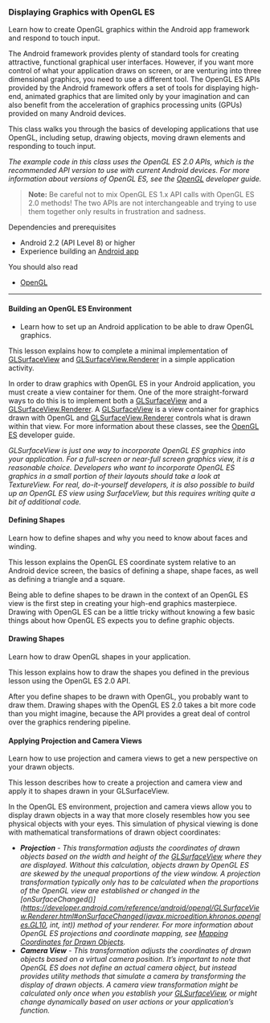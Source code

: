 ### Displaying Graphics with OpenGL ES
Learn how to create OpenGL graphics within the Android app framework and respond to touch input.

The Android framework provides plenty of standard tools for creating attractive, functional graphical user interfaces. However, if you want more control of what your application draws on screen, or are venturing into three dimensional graphics, you need to use a different tool. 
The OpenGL ES APIs provided by the Android framework offers a set of tools for displaying high-end, animated graphics that are limited only by your imagination and can also benefit from the acceleration of graphics processing units (GPUs) provided on many Android devices.

This class walks you through the basics of developing applications that use OpenGL, including setup, drawing objects, moving drawn elements and responding to touch input.

_The example code in this class uses the OpenGL ES 2.0 APIs, which is the recommended API version to use with current Android devices. 
For more information about versions of OpenGL ES, see the [OpenGL](https://developer.android.com/guide/topics/graphics/opengl.html) developer guide._

> **Note:** Be careful not to mix OpenGL ES 1.x API calls with OpenGL ES 2.0 methods! 
The two APIs are not interchangeable and trying to use them together only results in frustration and sadness.

Dependencies and prerequisites
- Android 2.2 (API Level 8) or higher
- Experience building an [Android app](https://developer.android.com/training/basics/firstapp/index.html)

You should also read
- [OpenGL](https://developer.android.com/guide/topics/graphics/opengl.html)

-----------------------------------------------------------

#### Building an OpenGL ES Environment
- Learn how to set up an Android application to be able to draw OpenGL graphics.

This lesson explains how to complete a minimal implementation of [GLSurfaceView](https://developer.android.com/reference/android/opengl/GLSurfaceView.html) and [GLSurfaceView.Renderer](https://developer.android.com/reference/android/opengl/GLSurfaceView.Renderer.html) in a simple application activity.

In order to draw graphics with OpenGL ES in your Android application, you must create a view container for them. 
One of the more straight-forward ways to do this is to implement both a [GLSurfaceView](https://developer.android.com/reference/android/opengl/GLSurfaceView.html) and a [GLSurfaceView.Renderer](https://developer.android.com/reference/android/opengl/GLSurfaceView.Renderer.html). 
A [GLSurfaceView](https://developer.android.com/reference/android/opengl/GLSurfaceView.html) is a view container for graphics drawn with OpenGL and [GLSurfaceView.Renderer](https://developer.android.com/reference/android/opengl/GLSurfaceView.Renderer.html) controls what is drawn within that view. 
For more information about these classes, see the [OpenGL ES](https://developer.android.com/guide/topics/graphics/opengl.html) developer guide.

_GLSurfaceView is just one way to incorporate OpenGL ES graphics into your application. For a full-screen or near-full screen graphics view, it is a reasonable choice. Developers who want to incorporate OpenGL ES graphics in a small portion of their layouts should take a look at TextureView. For real, do-it-yourself developers, it is also possible to build up an OpenGL ES view using SurfaceView, but this requires writing quite a bit of additional code._

#### Defining Shapes
Learn how to define shapes and why you need to know about faces and winding.

This lesson explains the OpenGL ES coordinate system relative to an Android device screen, the basics of defining a shape, shape faces, as well as defining a triangle and a square.

Being able to define shapes to be drawn in the context of an OpenGL ES view is the first step in creating your high-end graphics masterpiece. Drawing with OpenGL ES can be a little tricky without knowing a few basic things about how OpenGL ES expects you to define graphic objects.

#### Drawing Shapes
Learn how to draw OpenGL shapes in your application.

This lesson explains how to draw the shapes you defined in the previous lesson using the OpenGL ES 2.0 API.

After you define shapes to be drawn with OpenGL, you probably want to draw them. Drawing shapes with the OpenGL ES 2.0 takes a bit more code than you might imagine, because the API provides a great deal of control over the graphics rendering pipeline.

#### Applying Projection and Camera Views
Learn how to use projection and camera views to get a new perspective on your drawn objects.

This lesson describes how to create a projection and camera view and apply it to shapes drawn in your GLSurfaceView.

In the OpenGL ES environment, projection and camera views allow you to display drawn objects in a way that more closely resembles how you see physical objects with your eyes. This simulation of physical viewing is done with mathematical transformations of drawn object coordinates:
- _**Projection** - This transformation adjusts the coordinates of drawn objects based on the width and height of the [GLSurfaceView](https://developer.android.com/reference/android/opengl/GLSurfaceView.html) where they are displayed. Without this calculation, objects drawn by OpenGL ES are skewed by the unequal proportions of the view window. A projection transformation typically only has to be calculated when the proportions of the OpenGL view are established or changed in the [onSurfaceChanged()](https://developer.android.com/reference/android/opengl/GLSurfaceView.Renderer.html#onSurfaceChanged(javax.microedition.khronos.opengles.GL10, int, int)) method of your renderer. For more information about OpenGL ES projections and coordinate mapping, see [Mapping Coordinates for Drawn Objects](https://developer.android.com/guide/topics/graphics/opengl.html#coordinate-mapping)._
- _**Camera View** - This transformation adjusts the coordinates of drawn objects based on a virtual camera position. It’s important to note that OpenGL ES does not define an actual camera object, but instead provides utility methods that simulate a camera by transforming the display of drawn objects. A camera view transformation might be calculated only once when you establish your [GLSurfaceView](https://developer.android.com/reference/android/opengl/GLSurfaceView.html), or might change dynamically based on user actions or your application’s function._
